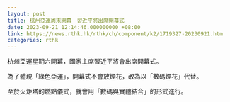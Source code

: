 ```yaml
---
layout: post
title: 杭州亞運周末開幕　習近平將出席開幕式
date: 2023-09-21 12:14:46.000000000 +08:00
link: https://news.rthk.hk/rthk/ch/component/k2/1719327-20230921.htm
categories: rthk
---
```


杭州亞運星期六開幕，國家主席習近平將會出席開幕式。

為了體現「綠色亞運」，開幕式不會放煙花，改為以「數碼煙花」代替。

至於火炬塔的燃點儀式，就會用「數碼與實體結合」的形式進行。
